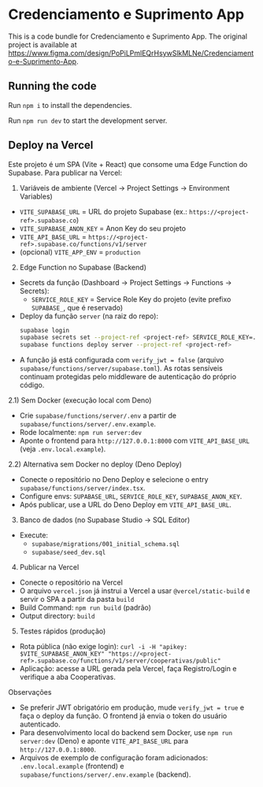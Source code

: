 
  # Credenciamento e Suprimento App

  This is a code bundle for Credenciamento e Suprimento App. The original project is available at https://www.figma.com/design/PoPiLPmlEQrHsywSlkMLNe/Credenciamento-e-Suprimento-App.

  ## Running the code

  Run `npm i` to install the dependencies.

  Run `npm run dev` to start the development server.

  ## Deploy na Vercel

  Este projeto é um SPA (Vite + React) que consome uma Edge Function do Supabase. Para publicar na Vercel:

  1) Variáveis de ambiente (Vercel → Project Settings → Environment Variables)
  - `VITE_SUPABASE_URL` = URL do projeto Supabase (ex.: `https://<project-ref>.supabase.co`)
  - `VITE_SUPABASE_ANON_KEY` = Anon Key do seu projeto
  - `VITE_API_BASE_URL` = `https://<project-ref>.supabase.co/functions/v1/server`
  - (opcional) `VITE_APP_ENV` = `production`

  2) Edge Function no Supabase (Backend)
  - Secrets da função (Dashboard → Project Settings → Functions → Secrets):
    - `SERVICE_ROLE_KEY` = Service Role Key do projeto (evite prefixo `SUPABASE_`, que é reservado)
  - Deploy da função `server` (na raiz do repo):
    ```bash
    supabase login
    supabase secrets set --project-ref <project-ref> SERVICE_ROLE_KEY=... 
    supabase functions deploy server --project-ref <project-ref>
    ```
  - A função já está configurada com `verify_jwt = false` (arquivo `supabase/functions/server/supabase.toml`).
    As rotas sensíveis continuam protegidas pelo middleware de autenticação do próprio código.

  2.1) Sem Docker (execução local com Deno)
  - Crie `supabase/functions/server/.env` a partir de `supabase/functions/server/.env.example`.
  - Rode localmente: `npm run server:dev`
  - Aponte o frontend para `http://127.0.0.1:8000` com `VITE_API_BASE_URL` (veja `.env.local.example`).

  2.2) Alternativa sem Docker no deploy (Deno Deploy)
  - Conecte o repositório no Deno Deploy e selecione o entry `supabase/functions/server/index.tsx`.
  - Configure envs: `SUPABASE_URL`, `SERVICE_ROLE_KEY`, `SUPABASE_ANON_KEY`.
  - Após publicar, use a URL do Deno Deploy em `VITE_API_BASE_URL`.

  3) Banco de dados (no Supabase Studio → SQL Editor)
  - Execute:
    - `supabase/migrations/001_initial_schema.sql`
    - `supabase/seed_dev.sql`

  4) Publicar na Vercel
  - Conecte o repositório na Vercel
  - O arquivo `vercel.json` já instrui a Vercel a usar `@vercel/static-build` e servir o SPA a partir da pasta `build`
  - Build Command: `npm run build` (padrão)
  - Output directory: `build`

  5) Testes rápidos (produção)
  - Rota pública (não exige login):
    `curl -i -H "apikey: $VITE_SUPABASE_ANON_KEY" "https://<project-ref>.supabase.co/functions/v1/server/cooperativas/public"`
  - Aplicação: acesse a URL gerada pela Vercel, faça Registro/Login e verifique a aba Cooperativas.

  Observações
  - Se preferir JWT obrigatório em produção, mude `verify_jwt = true` e faça o deploy da função. O frontend já envia o token do usuário autenticado.
  - Para desenvolvimento local do backend sem Docker, use `npm run server:dev` (Deno) e aponte `VITE_API_BASE_URL` para `http://127.0.0.1:8000`.
  - Arquivos de exemplo de configuração foram adicionados: `.env.local.example` (frontend) e `supabase/functions/server/.env.example` (backend).
  
